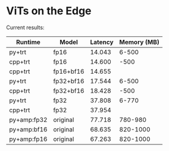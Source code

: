 # ViTs on the Edge

Current results:

| Runtime     |     Model      | Latency | Memory (MB) |
| -------     | -------------- | ------- | ----------- |
| py+trt      | fp16           | 14.043  | 6-500       |
| cpp+trt     | fp16           | 14.600  |  -500       |
| cpp+trt     | fp16+bf16      | 14.655  |             |
| py+trt      | fp32+bf16      | 17.544  | 6-500       |
| cpp+trt     | fp32+bf16      | 18.428  |  -500       |
| py+trt      | fp32           | 37.808  | 6-770       |
| cpp+trt     | fp32           | 37.954  |             |
| py+amp:fp32 | original       | 77.718  | 780-980     |
| py+amp:bf16 | original       | 68.635  | 820-1000    |
| py+amp:fp16 | original       | 67.263  | 820-1000    |

